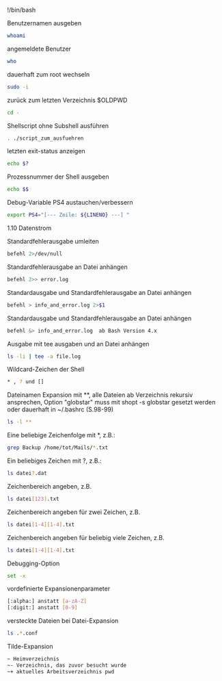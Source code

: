 !/bin/bash

Benutzernamen ausgeben
```bash
whoami
```

angemeldete Benutzer
```bash
who
```

dauerhaft zum root wechseln
```bash
sudo -i
```

zurück zum letzten Verzeichnis $OLDPWD
```bash
cd -
```

Shellscript ohne Subshell ausführen
```bash
. ./script_zum_ausfuehren
```

letzten exit-status anzeigen
```bash
echo $?
```

Prozessnummer der Shell ausgeben
```bash
echo $$
```

Debug-Variable PS4 austauchen/verbessern
```bash
export PS4="[--- Zeile: ${LINENO} ---] "
```

1.10 Datenstrom 

Standardfehlerausgabe umleiten
```bash
befehl 2>/dev/null
```

Standardfehlerausgabe an Datei anhängen
```bash
befehl 2>> error.log
```

Standardausgabe und Standardfehlerausgabe an Datei anhängen
```bash
befehl > info_and_error.log 2>$1
```

Standardausgabe und Standardfehlerausgabe an Datei anhängen
```bash
befehl &> info_and_error.log  ab Bash Version 4.x
```

Ausgabe mit tee ausgaben und an Datei anhängen
```bash
ls -li | tee -a file.log
```

Wildcard-Zeichen der Shell
```bash
* , ? und []
```

Dateinamen Expansion mit **, alle Dateien ab Verzeichnis rekursiv ansprechen, Option "globstar" muss mit shopt -s globstar gesetzt werden oder dauerhaft in ~/.bashrc (S.98-99)
```bash
ls -l **
```

Eine beliebige Zeichenfolge mit *, z.B.:
```bash
grep Backup /home/tot/Mails/*.txt
```

Ein beliebiges Zeichen mit ?, z.B.:
```bash
ls datei?.dat
```

Zeichenbereich angeben, z.B.
```bash
ls datei[123].txt
```

Zeichenbereich angeben für zwei Zeichen, z.B.
```bash
ls datei[1-4][1-4].txt
```

Zeichenbereich angeben für beliebig viele Zeichen, z.B.
```bash
ls datei[1-4][1-4].txt
```

Debugging-Option 
```bash
set -x
```

vordefinierte Expansionenparameter
```bash
[:alpha:] anstatt [a-zA-Z]
[:digit:] anstatt [0-9]
```

versteckte Dateien bei Datei-Expansion
```bash
ls .*.conf
```

Tilde-Expansion
```bash
~ Heimverzeichnis
~- Verzeichnis, das zuvor besucht wurde
~+ aktuelles Arbeitsverzeichnis pwd
```
















